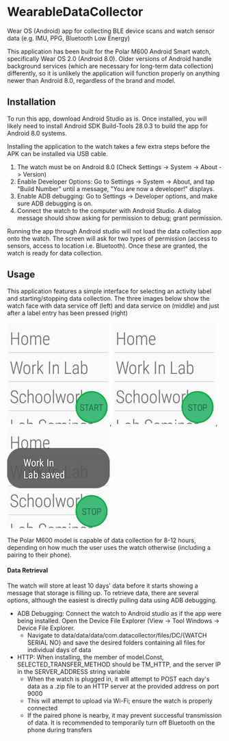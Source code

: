 # WearableDataCollector
Wear OS (Android) app for collecting BLE device scans and watch sensor data (e.g. IMU, PPG, Bluetooth Low Energy)

This application has been built for the Polar M600 Android Smart watch, specifically Wear OS 2.0 (Android 8.0). Older versions of Android handle background services (which are necessary for long-term data collection) differently, so it is unlikely the application will function properly on anything newer than Android 8.0, regardless of the brand and model.

## Installation
To run this app, download Android Studio as is. Once installed, you will likely need to install Android SDK Build-Tools 28.0.3 to build the app for Android 8.0 systems. 

Installing the application to the watch takes a few extra steps before the APK can be installed via USB cable. 
1. The watch must be on Android 8.0 (Check Settings -> System -> About -> Version)
2. Enable Developer Options: Go to Settings -> System -> About, and tap "Build Number" until a message, "You are now a developer!" displays.
3. Enable ADB debugging: Go to Settings -> Developer options, and make sure ADB debugging is on.
4. Connect the watch to the computer with Android Studio. A dialog message should show asking for permission to debug; grant permission. 

Running the app through Android studio will not load the data collection app onto the watch. The screen will ask for two types of permission (access to sensors, access to location i.e. Bluetooth). Once these are granted, the watch is ready for data collection.

## Usage
This application features a simple interface for selecting an activity label and starting/stopping data collection. The three images below show the watch face with data service off (left) and data service on (middle) and just after a label entry has been pressed (right)

![alt text](images/watch-app-basic.png), ![alt text](images/watch-app-running.png), ![alt text](images/watch-app-labelled.png)

The Polar M600 model is capable of data collection for 8-12 hours, depending on how much the user uses the watch otherwise (including a pairing to their phone). 

#### Data Retrieval
The watch will store at least 10 days' data before it starts showing a message that storage is filling up. To retrieve data, there are several options, although the easiest is directly pulling data using ADB debugging. 
- ADB Debugging: Connect the watch to Android studio as if the app were being installed. Open the Device File Explorer (View -> Tool Windows -> Device File Explorer.
    - Navigate to data/data/data/com.datacollector/files/DC/{WATCH SERIAL NO} and save the desired folders containing all files for individual days of data
- HTTP: When installing, the member of model.Const, SELECTED_TRANSFER_METHOD should be TM_HTTP, and the server IP in the SERVER_ADDRESS string variable 
    - When the watch is plugged in, it will attempt to POST each day's data as a .zip file to an HTTP server at the provided address on port 9000
    - This will attempt to upload via Wi-Fi; ensure the watch is properly connected
    - If the paired phone is nearby, it may prevent successful transmission of data. It is recommended to temporarily turn off Bluetooth on the phone during transfers

